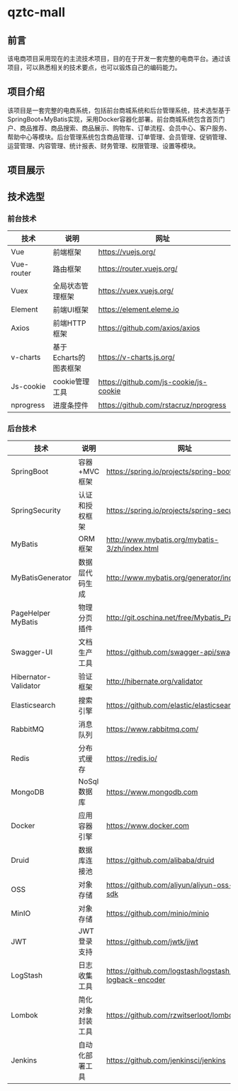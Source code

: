 # qztc-mall
## 前言  
该电商项目采用现在的主流技术项目，目的在于开发一套完整的电商平台。通过该项目，可以熟悉相关的技术要点，也可以锻炼自己的编码能力。  
##  项目介绍 
该项目是一套完整的电商系统，包括前台商城系统和后台管理系统，技术选型基于SpringBoot+MyBatis实现，采用Docker容器化部署。前台商城系统包含首页门户、商品推荐、商品搜索、商品展示、购物车、订单流程、会员中心、客户服务、帮助中心等模块。后台管理系统包含商品管理、订单管理、会员管理、促销管理、运营管理、内容管理、统计报表、财务管理、权限管理、设置等模块。  
## 项目展示  
## 技术选型  
### 前台技术  
  | 技术 | 说明 | 网址 |
| ------ | ------ | ------ |
| Vue | 前端框架 | https://vuejs.org/ |
| Vue-router| 路由框架 |https://router.vuejs.org/ |
|Vuex|全局状态管理框架|	https://vuex.vuejs.org/ | 
|Element|	前端UI框架|	https://element.eleme.io|
Axios|前端HTTP框架|https://github.com/axios/axios|
|v-charts|基于Echarts的图表框架|https://v-charts.js.org/|
|Js-cookie|cookie管理工具|https://github.com/js-cookie/js-cookie|
|nprogress|	进度条控件|https://github.com/rstacruz/nprogress|
###  后台技术  
  | 技术 | 说明 | 网址 |
| ------ | ------ | ------ |
|SpringBoot|容器+MVC框架|	https://spring.io/projects/spring-boot|
|SpringSecurity|认证和授权框架|	https://spring.io/projects/spring-security|
|MyBatis|	ORM框架|	http://www.mybatis.org/mybatis-3/zh/index.html|
|MyBatisGenerator|数据层代码生成|	http://www.mybatis.org/generator/index.html|
|PageHelper	MyBatis|物理分页插件|	http://git.oschina.net/free/Mybatis_PageHelper|
|Swagger-UI|	文档生产工具|https://github.com/swagger-api/swagger-ui|
|Hibernator-Validator|	验证框架|	http://hibernate.org/validator|
|Elasticsearch|	搜索引擎|	https://github.com/elastic/elasticsearch
|RabbitMQ|	消息队列|	https://www.rabbitmq.com/|
|Redis|分布式缓存|	https://redis.io/|
|MongoDB|	NoSql数据库|	https://www.mongodb.com|
|Docker|	应用容器引擎|	https://www.docker.com|
|Druid|	数据库连接池|	https://github.com/alibaba/druid|
|OSS|	对象存储|	https://github.com/aliyun/aliyun-oss-java-sdk|
|MinIO|	对象存储|	https://github.com/minio/minio|
|JWT|	JWT登录支持|	https://github.com/jwtk/jjwt|
|LogStash|	日志收集工具|	https://github.com/logstash/logstash-logback-encoder|
|Lombok|	简化对象封装工具|	https://github.com/rzwitserloot/lombok|
|Jenkins|	自动化部署工具|	https://github.com/jenkinsci/jenkins|

